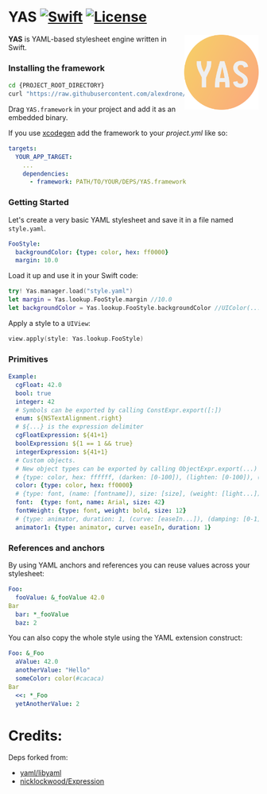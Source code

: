 # YAS [![Swift](https://img.shields.io/badge/swift-4.*-orange.svg?style=flat)](#) [![License](https://img.shields.io/badge/license-MIT-blue.svg?style=flat)](https://opensource.org/licenses/MIT)

<img src="docs/logo.png" width=150 alt="Logo" align=right />

**YAS** is YAML-based stylesheet engine written in Swift.

### Installing the framework

```bash
cd {PROJECT_ROOT_DIRECTORY}
curl "https://raw.githubusercontent.com/alexdrone/YAS/master/bin/dist.zip" > dist.zip && unzip dist.zip && rm dist.zip;
```

Drag `YAS.framework` in your project and add it as an embedded binary.

If you use [xcodegen](https://github.com/yonaskolb/XcodeGen) add the framework to your *project.yml* like so:

```yaml
targets:
  YOUR_APP_TARGET:
    ...
    dependencies:
      - framework: PATH/TO/YOUR/DEPS/YAS.framework
```

### Getting Started

Let's create a very basic YAML stylesheet and save it in a file named `style.yaml`.

```yaml
FooStyle:
  backgroundColor: {type: color, hex: ff0000}
  margin: 10.0
```

Load it up and use it in your Swift code:

```swift
try! Yas.manager.load("style.yaml")
let margin = Yas.lookup.FooStyle.margin //10.0
let backgroundColor = Yas.lookup.FooStyle.backgroundColor //UIColor(...)
```

Apply a style to a `UIView`:

```swift
view.apply(style: Yas.lookup.FooStyle)
```

### Primitives

```yaml
Example:
  cgFloat: 42.0
  bool: true
  integer: 42
  # Symbols can be exported by calling ConstExpr.export([:])
  enum: ${NSTextAlignment.right}
  # ${...} is the expression delimiter
  cgFloatExpression: ${41+1}
  boolExpression: ${1 == 1 && true}
  integerExpression: ${41+1}
  # Custom objects.
  # New object types can be exported by calling ObjectExpr.export(...)
  # {type: color, hex: ffffff, (darken: [0-100]), (lighten: [0-100]), (alpha: [0-1])}
  color: {type: color, hex: ff0000}
  # {type: font, (name: [fontname]), size: [size], (weight: [light...])}
  font:  {type: font, name: Arial, size: 42}
  fontWeight: {type: font, weight: bold, size: 12}
  # {type: animator, duration: 1, (curve: [easeIn...]), (damping: [0-1])}
  animator1: {type: animator, curve: easeIn, duration: 1}
```

### References and anchors

By using YAML anchors and references you can reuse values across your stylesheet:

```yaml
Foo:
  fooValue: &_fooValue 42.0
Bar
  bar: *_fooValue
  baz: 2
```

You can also copy the whole style using the YAML extension construct:

```yaml
Foo: &_Foo
  aValue: 42.0
  anotherValue: "Hello"
  someColor: color(#cacaca)
Bar
  <<: *_Foo
  yetAnotherValue: 2
```

# Credits:

Deps forked from:

* [yaml/libyaml](https://github.com/yaml/libyaml)
* [nicklockwood/Expression](https://github.com/nicklockwood/Expression)
